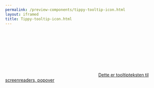 ```yaml
--- 
permalink: /preview-components/tippy-tooltip-icon.html
layout: iframed 
title: Tippy-tooltip-icon.html
---
```

<div class="container py-8">
    <a href="javascript:void(0)" class="js-tippy" role="tooltip"
        data-tippy-content="Dette er en hjælpetekst i en tooltip"><svg class="icon-svg "  focusable="false" aria-hidden="true" ><use xlink:href="#help-circle-outline"></use></svg><span
            class="sr-only">Dette er tooltipteksten til screenreaders,
            popover</span></a>
</div>